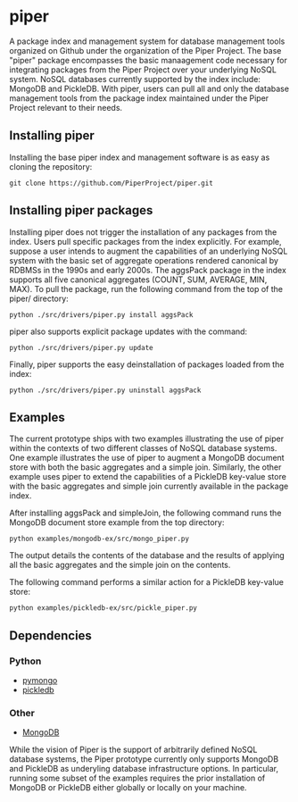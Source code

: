 # piper
A package index and management system for database management tools organized on Github under the organization of the Piper Project. The base "piper" package encompasses the basic manaagement code necessary for integrating packages from the Piper Project over your underlying NoSQL system. NoSQL databases currently supported by the index include: MongoDB and PickleDB. With piper, users can pull all and only the database management tools from the package index maintained under the Piper Project relevant to their needs.

## Installing piper
Installing the base piper index and management software is as easy as cloning the repository:
```
git clone https://github.com/PiperProject/piper.git
```

## Installing piper packages
Installing piper does not trigger the installation of any packages from the index. Users pull specific packages from the index explicitly. For example, suppose a user intends to augment the capabilities of an underlying NoSQL system with the basic set of aggregate operations rendered canonical by RDBMSs in the 1990s and early 2000s. The aggsPack package in the index supports all five canonical aggregates (COUNT, SUM, AVERAGE, MIN, MAX). To pull the package, run the following command from the top of the piper/ directory:
```
python ./src/drivers/piper.py install aggsPack
```

piper also supports explicit package updates with the command:
```
python ./src/drivers/piper.py update
```

Finally, piper supports the easy deinstallation of packages loaded from the index:
```
python ./src/drivers/piper.py uninstall aggsPack
```

## Examples
The current prototype ships with two examples illustrating the use of piper within the contexts of two different classes of NoSQL database systems. One example illustrates the use of piper to augment a MongoDB document store with both the basic aggregates and a simple join. Similarly, the other example uses piper to extend the capabilities of a PickleDB key-value store with the basic aggregates and simple join currently available in the package index.

After installing aggsPack and simpleJoin, the following command runs the MongoDB document store example from the top directory: 
```
python examples/mongodb-ex/src/mongo_piper.py
``` 
The output details the contents of the database and the results of applying all the basic aggregates and the simple join on the contents.

The following command performs a similar action for a PickleDB key-value store:
```
python examples/pickledb-ex/src/pickle_piper.py 
``` 

## Dependencies

### Python
* [pymongo](https://api.mongodb.com/python/2.7.2/installation.html)
* [pickledb](https://pythonhosted.org/pickleDB/)

### Other
* [MongoDB](https://docs.mongodb.com/manual/installation/)

While the vision of Piper is the support of arbitrarily defined NoSQL database systems, the Piper prototype currently only supports MongoDB and PickleDB as underyling database infrastructure options. In particular, running some subset of the examples requires the prior installation of MongoDB or PickleDB either globally or locally on your machine. 

